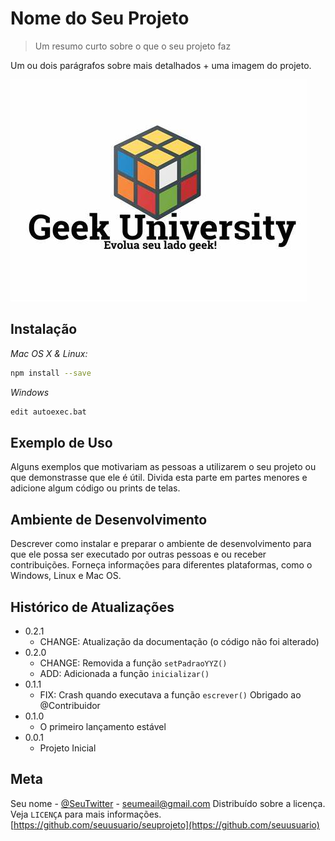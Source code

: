 # Nome do Seu Projeto
> Um resumo curto sobre o que o seu projeto faz

Um ou dois parágrafos sobre mais detalhados + uma imagem do projeto.

![Geek](src/logo_geek.jpg)
## Instalação

_Mac OS X & Linux:_

```sh
npm install --save
```

_Windows_

```sh
edit autoexec.bat
```

## Exemplo de Uso

Alguns exemplos que motivariam as pessoas a utilizarem o seu projeto ou que demonstrasse que ele é útil. Divida esta parte em partes menores e adicione algum código ou prints de telas.

## Ambiente de Desenvolvimento

Descrever como instalar e preparar o ambiente de desenvolvimento para que ele possa ser executado por outras pessoas e ou receber contribuições. Forneça informações para diferentes plataformas, como o Windows, Linux e Mac OS.

## Histórico de Atualizações

* 0.2.1
    * CHANGE: Atualização da documentação (o código não foi alterado)
* 0.2.0
    * CHANGE: Removida a função `setPadraoYYZ()`
    * ADD: Adicionada a função `inicializar()`
* 0.1.1
    * FIX: Crash quando executava a função `escrever()` Obrigado ao @Contribuidor
* 0.1.0
    * O primeiro lançamento estável
* 0.0.1
    * Projeto Inicial

## Meta
Seu nome - [@SeuTwitter](https://twitter.com/seuTwitter) - seumeail@gmail.com
Distribuído sobre a licença. 
Veja `LICENÇA` para mais informações.
[https://github.com/seuusuario/seuprojeto](https://github.com/seuusuario)



